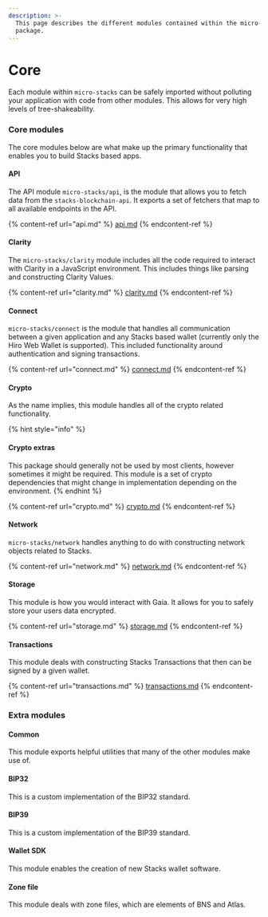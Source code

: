```yaml
---
description: >-
  This page describes the different modules contained within the micro-stacks
  package.
---
```


# Core

Each module within `micro-stacks` can be safely imported without polluting your application with code from other modules. This allows for very high levels of tree-shakeability.

### Core modules

The core modules below are what make up the primary functionality that enables you to build Stacks based apps.

#### **API**

The API module `micro-stacks/api`, is the module that allows you to fetch data from the `stacks-blockchain-api`. It exports a set of fetchers that map to all available endpoints in the API.&#x20;

{% content-ref url="api.md" %}
[api.md](api.md)
{% endcontent-ref %}

#### **Clarity**

The `micro-stacks/clarity` module includes all the code required to interact with Clarity in a JavaScript environment. This includes things like parsing and constructing Clarity Values.&#x20;

{% content-ref url="clarity.md" %}
[clarity.md](clarity.md)
{% endcontent-ref %}

#### **Connect**

`micro-stacks/connect` is the module that handles all communication between a given application and any Stacks based wallet (currently only the Hiro Web Wallet is supported). This included functionality around authentication and signing transactions.&#x20;

{% content-ref url="connect.md" %}
[connect.md](connect.md)
{% endcontent-ref %}

#### **Crypto**

As the name implies, this module handles all of the crypto related functionality.

{% hint style="info" %}
#### Crypto extras

This package should generally not be used by most clients, however sometimes it might be required. This module is a set of crypto dependencies that might change in implementation depending on the environment.&#x20;
{% endhint %}

{% content-ref url="crypto.md" %}
[crypto.md](crypto.md)
{% endcontent-ref %}

#### **Network**

`micro-stacks/network` handles anything to do with constructing network objects related to Stacks.&#x20;

{% content-ref url="network.md" %}
[network.md](network.md)
{% endcontent-ref %}

#### **Storage**

This module is how you would interact with Gaia. It allows for you to safely store your users data encrypted.&#x20;

{% content-ref url="storage.md" %}
[storage.md](storage.md)
{% endcontent-ref %}

#### **Transactions**

This module deals with constructing Stacks Transactions that then can be signed by a given wallet.&#x20;

{% content-ref url="transactions.md" %}
[transactions.md](transactions.md)
{% endcontent-ref %}

### Extra modules

#### **Common**

This module exports helpful utilities that many of the other modules make use of.&#x20;

#### **BIP32**

This is a custom implementation of the BIP32 standard.&#x20;

#### **BIP39**

This is a custom implementation of the BIP39 standard.&#x20;

#### **Wallet SDK**

This module enables the creation of new Stacks wallet software.&#x20;

#### **Zone file**

This module deals with zone files, which are elements of BNS and Atlas.
